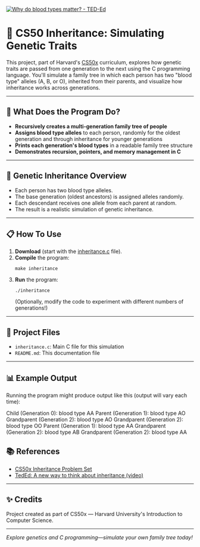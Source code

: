 [![Why do blood types matter? - TED-Ed](https://img.youtube.com/vi/xfZhb6lmxjk/0.jpg)](https://www.youtube.com/watch?v=xfZhb6lmxjk)



# 🧬 CS50 Inheritance: Simulating Genetic Traits

This project, part of Harvard's [CS50x](https://cs50.harvard.edu/x/) curriculum, explores how genetic traits are passed from one generation to the next using the C programming language. You'll simulate a family tree in which each person has two "blood type" alleles (A, B, or O), inherited from their parents, and visualize how inheritance works across generations.

---

## 🚀 What Does the Program Do?

- **Recursively creates a multi-generation family tree of people**
- **Assigns blood type alleles** to each person, randomly for the oldest generation and through inheritance for younger generations
- **Prints each generation's blood types** in a readable family tree structure
- **Demonstrates recursion, pointers, and memory management in C**

---

## 🧬 Genetic Inheritance Overview

- Each person has two blood type alleles.
- The base generation (oldest ancestors) is assigned alleles randomly.
- Each descendant receives one allele from each parent at random.
- The result is a realistic simulation of genetic inheritance.

---

## 📋 How To Use

1. **Download** (start with the [inheritance.c](https://cs50.harvard.edu/x/2025/psets/5/inheritance/) file).
2. **Compile** the program:
    ```
    make inheritance
    ```
3. **Run** the program:
    ```
    ./inheritance
    ```
    (Optionally, modify the code to experiment with different numbers of generations!)

---

## 📂 Project Files

- `inheritance.c`: Main C file for this simulation
- `README.md`: This documentation file

---

## 📊 Example Output

Running the program might produce output like this (output will vary each time):

Child (Generation 0): blood type AA
Parent (Generation 1): blood type AO
Grandparent (Generation 2): blood type AO
Grandparent (Generation 2): blood type OO
Parent (Generation 1): blood type AA
Grandparent (Generation 2): blood type AB
Grandparent (Generation 2): blood type AA

## 📚 References

- [CS50x Inheritance Problem Set](https://cs50.harvard.edu/x/2025/psets/5/inheritance/)
- [TedEd: A new way to think about inheritance (video)](https://embed.ted.com/talks/david_york_a_new_way_to_think_about_inheritance)

---

## ✨ Credits

Project created as part of CS50x — Harvard University's Introduction to Computer Science.

---

*Explore genetics and C programming—simulate your own family tree today!*
